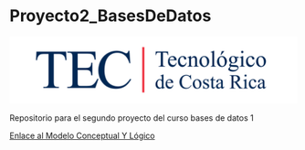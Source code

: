 # Proyecto2_BasesDeDatos

![Logo_TEC](/Img/logo_tec.jpg)

Repositorio para el segundo proyecto del curso bases de datos 1

[Enlace al Modelo Conceptual Y Lógico](https://app.diagrams.net/#HKevinCordoba%2FProyecto2_BasesDeDatos%2Fmain%2FModelo%20Conceptual%20y%20L%C3%B3gico%20Proyecto%202)
